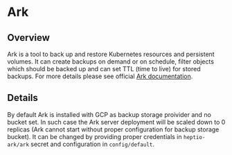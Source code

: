 # Ark

## Overview

Ark is a tool to back up and restore Kubernetes resources and persistent volumes. It can create backups on demand or on schedule, filter objects which should be backed up and can set TTL (time to live) for stored backups. For more details please see official [Ark documentation](https://heptio.github.io/ark/v0.9.0/).

## Details

By default Ark is installed with GCP as backup storage proivider and no bucket set. In such case the Ark server deployment will be scaled down to 0 replicas (Ark cannot start without proper configuration for backup storage bucket). It can be changed by providing proper credentials in `heptio-ark/ark` secret and configuration in `config/default`.

